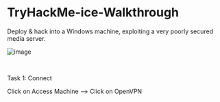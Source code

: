# TryHackMe-ice-Walkthrough
Deploy &amp; hack into a Windows machine, exploiting a very poorly secured media server.

![image](https://user-images.githubusercontent.com/120317751/230570954-3e33010d-eadf-46f2-bf8f-7f4220b30329.png)

<br>

Task 1: Connect

Click on Access Machine --> Click on OpenVPN






